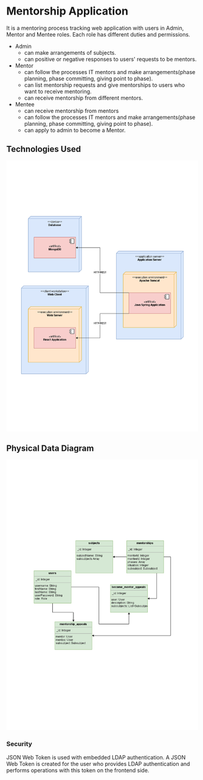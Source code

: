 # Mentorship Application
It is a mentoring process tracking web application with users in Admin, Mentor and Mentee roles. Each role has different duties and permissions.
- Admin
  * can make arrangements of subjects. 
  * can positive or negative responses to users' requests to be mentors.
- Mentor
  * can follow the processes IT mentors and make arrangements(phase planning, phase committing, giving point to phase). 
  * can list mentorship requests and give mentorships to users who want to receive mentoring. 
  * can receive mentorship from different mentors.
- Mentee
  * can receive mentorship from mentors
  * can follow the processes IT mentors and make arrangements(phase planning, phase committing, giving point to phase).  
  * can apply to admin to become a Mentor.
## Technologies Used
![Deployment Diagram](https://github.com/HuseyinErdogan/Mentorship-Application/blob/master/docs/Deployment%20Data%20Diagram.png)
## Physical Data Diagram
![Physical Data Diagram](https://github.com/HuseyinErdogan/Mentorship-Application/blob/master/docs/Physical%20Model%20Diagram.png)
### Security
JSON Web Token is used with embedded LDAP authentication. A JSON Web Token is created for the user who provides LDAP authentication and performs operations with this token on the frontend side.

